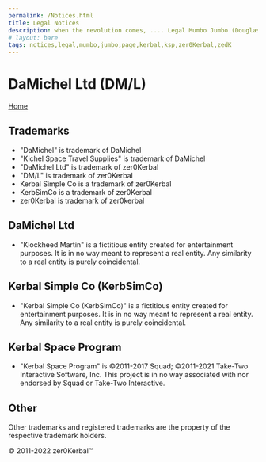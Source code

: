 ```yaml
---
permalink: /Notices.html
title: Legal Notices
description: when the revolution comes, .... Legal Mumbo Jumbo (Douglas Adams)
# layout: bare
tags: notices,legal,mumbo,jumbo,page,kerbal,ksp,zer0Kerbal,zedK
---
```


<!--
Notices.md v1.0.0.0
DaMichel Ltd (DM/L)
created: 13 Apr 2022
updated: 

based upon work by LisiasT -->

# DaMichel Ltd (DM/L)

[Home](./index.md)

## Trademarks

* "DaMichel" is trademark of DaMichel
* "Kichel Space Travel Supplies" is trademark of DaMichel
* "DaMichel Ltd" is trademark of zer0Kerbal
* "DM/L" is trademark of zer0Kerbal
* Kerbal Simple Co is a trademark of zer0Kerbal
* KerbSimCo is a trademark of zer0Kerbal
* zer0Kerbal is trademark of zer0kerbal

## DaMichel Ltd

* "Klockheed Martin" is a fictitious entity created for entertainment purposes. It is in no way meant to represent a real entity. Any similarity to a real entity is purely coincidental.

## Kerbal Simple Co (KerbSimCo)

* "Kerbal Simple Co (KerbSimCo)" is a fictitious entity created for entertainment purposes. It is in no way meant to represent a real entity. Any similarity to a real entity is purely coincidental.

## Kerbal Space Program

* "Kerbal Space Program" is ©2011-2017 Squad; ©2011-2021 Take-Two Interactive Software, Inc. This project is in no way associated with nor endorsed by Squad or Take-Two Interactive.

## Other

Other trademarks and registered trademarks are the property of the respective trademark holders.

© 2011-2022 zer0Kerbal™

<!-- this file CC BY-ND 4.0 by zer0Kerbal -->
